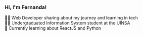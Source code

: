 <!-- level 1: Simple bio and stats -->

### Hi, I'm Fernanda!

🧑‍💻 Web Developer sharing about my journey and learning in tech <br/>
👨‍🎓 Undergraduated Information System student at the UINSA <br/>
🔎 Currently learning about ReactJS and Python <br/>

<!-- Github Stats -->

